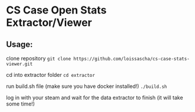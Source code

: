 # CS Case Open Stats Extractor/Viewer

## Usage:

clone repository `git clone https://github.com/loissascha/cs-case-stats-viewer.git`

cd into extractor folder `cd extractor`

run build.sh file (make sure you have docker installed!) `./build.sh`

log in with your steam and wait for the data extractor to finish (it will take some time!)
